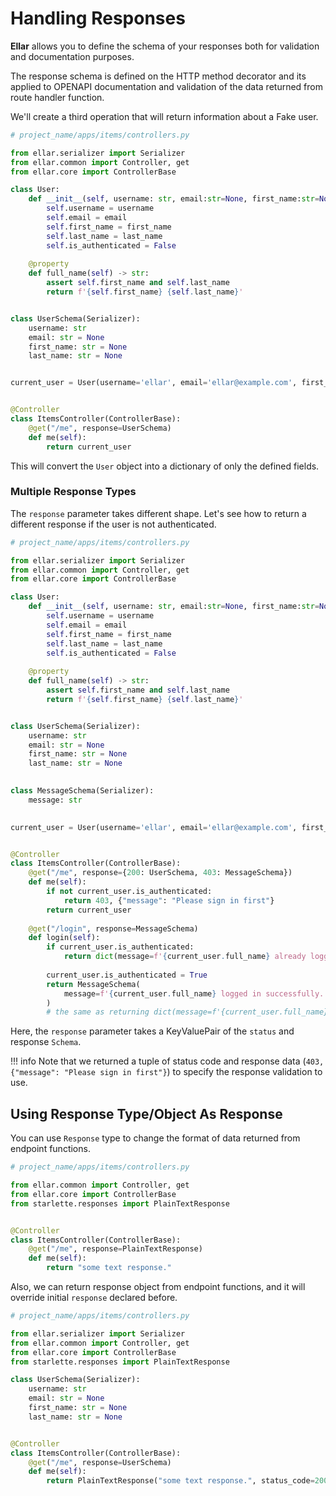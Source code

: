 # Handling Responses

**Ellar** allows you to define the schema of your responses both for validation and documentation purposes.

The response schema is defined on the HTTP method decorator and its applied 
to OPENAPI documentation and validation of the data returned from route handler function.

We'll create a third operation that will return information about a Fake user.

```python
# project_name/apps/items/controllers.py

from ellar.serializer import Serializer
from ellar.common import Controller, get
from ellar.core import ControllerBase

class User:
    def __init__(self, username: str, email:str=None, first_name:str=None, last_name:str=None) -> None:
        self.username = username
        self.email = email
        self.first_name = first_name
        self.last_name = last_name
        self.is_authenticated = False
    
    @property
    def full_name(self) -> str:
        assert self.first_name and self.last_name
        return f'{self.first_name} {self.last_name}'


class UserSchema(Serializer):
    username: str
    email: str = None
    first_name: str = None
    last_name: str = None


current_user = User(username='ellar', email='ellar@example.com', first_name='ellar', last_name='asgi')    


@Controller
class ItemsController(ControllerBase):
    @get("/me", response=UserSchema)
    def me(self):
        return current_user
```

This will convert the `User` object into a dictionary of only the defined fields.

### Multiple Response Types

The `response` parameter takes different shape. Let's see how to return a different response if the user is not authenticated.

```python
# project_name/apps/items/controllers.py

from ellar.serializer import Serializer
from ellar.common import Controller, get
from ellar.core import ControllerBase

class User:
    def __init__(self, username: str, email:str=None, first_name:str=None, last_name:str=None) -> None:
        self.username = username
        self.email = email
        self.first_name = first_name
        self.last_name = last_name
        self.is_authenticated = False
    
    @property
    def full_name(self) -> str:
        assert self.first_name and self.last_name
        return f'{self.first_name} {self.last_name}'


class UserSchema(Serializer):
    username: str
    email: str = None
    first_name: str = None
    last_name: str = None

    
class MessageSchema(Serializer):
    message: str

    
current_user = User(username='ellar', email='ellar@example.com', first_name='ellar', last_name='asgi')    


@Controller
class ItemsController(ControllerBase):
    @get("/me", response={200: UserSchema, 403: MessageSchema})
    def me(self):
        if not current_user.is_authenticated:
            return 403, {"message": "Please sign in first"}
        return current_user
    
    @get("/login", response=MessageSchema)
    def login(self):
        if current_user.is_authenticated:
            return dict(message=f'{current_user.full_name} already logged in.') 
        
        current_user.is_authenticated = True
        return MessageSchema(
            message=f'{current_user.full_name} logged in successfully.'
        ) 
        # the same as returning dict(message=f'{current_user.full_name} logged in successfully.')
```

Here, the `response` parameter takes a KeyValuePair of the `status` and response `Schema`.

!!! info
    Note that we returned a tuple of status code and response data (`403, {"message": "Please sign in first"}`) to specify the response validation to use.


## Using Response Type/Object As Response

You can use `Response` type to change the format of data returned from endpoint functions.

```python
# project_name/apps/items/controllers.py

from ellar.common import Controller, get
from ellar.core import ControllerBase
from starlette.responses import PlainTextResponse


@Controller
class ItemsController(ControllerBase):
    @get("/me", response=PlainTextResponse)
    def me(self):
        return "some text response."

```

Also, we can return response object from endpoint functions, and it will override initial `response` declared before.

```python
# project_name/apps/items/controllers.py

from ellar.serializer import Serializer
from ellar.common import Controller, get
from ellar.core import ControllerBase
from starlette.responses import PlainTextResponse

class UserSchema(Serializer):
    username: str
    email: str = None
    first_name: str = None
    last_name: str = None


@Controller
class ItemsController(ControllerBase):
    @get("/me", response=UserSchema)
    def me(self):
        return PlainTextResponse("some text response.", status_code=200)
```
